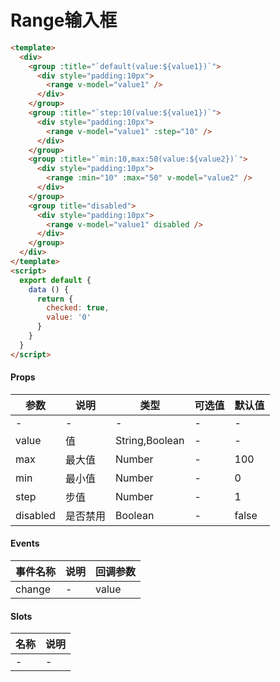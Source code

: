 # Range输入框

``` html
<template>
  <div>
    <group :title="`default(value:${value1})`">
      <div style="padding:10px">
        <range v-model="value1" />
      </div>
    </group>
    <group :title="`step:10(value:${value1})`">
      <div style="padding:10px">
        <range v-model="value1" :step="10" />
      </div>
    </group>
    <group :title="`min:10,max:50(value:${value2})`">
      <div style="padding:10px">
        <range :min="10" :max="50" v-model="value2" />
      </div>
    </group>
    <group title="disabled">
      <div style="padding:10px">
        <range v-model="value1" disabled />
      </div>
    </group>
  </div>
</template>
<script>
  export default {
    data () {
      return {
        checked: true,
        value: '0'
      }
    }
  }
</script>
```

#### Props
| 参数      | 说明    | 类型      | 可选值       | 默认值   |
|---------- |-------- |---------- |------------- |--------- |
| -     | -   | -  |   -       |    -    |
| value     | 值   | String,Boolean  |     -     |    -    |
| max     | 最大值   | Number  |     -     |    100    |
| min     | 最小值   | Number  |     -     |    0    |
| step     | 步值   | Number  |     -     |    1    |
| disabled     | 是否禁用   | Boolean  |   -       |    false    |

#### Events
| 事件名称 | 说明 | 回调参数 |
|---------|--------|---------|
| change | - | value |

#### Slots
| 名称 | 说明 | 
|---------|--------|
| - | - |